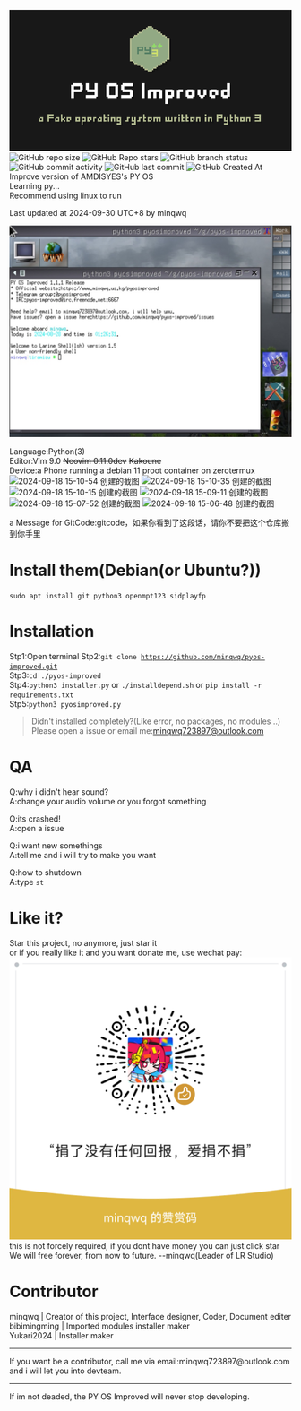![PY OS Improved](./.images4readme/pyosi_logo.png)
![GitHub repo size](https://img.shields.io/github/repo-size/minqwq/pyos-improved)
![GitHub Repo stars](https://img.shields.io/github/stars/minqwq/pyos-improved?style=flat)
![GitHub branch status](https://img.shields.io/github/checks-status/minqwq/pyos-improved/main)
![GitHub commit activity](https://img.shields.io/github/commit-activity/t/minqwq/pyos-improved)
![GitHub last commit](https://img.shields.io/github/last-commit/minqwq/pyos-improved)
![GitHub Created At](https://img.shields.io/github/created-at/minqwq/pyos-improved)  
Improve version of AMDISYES's PY OS  
Learning py...  
Recommend using linux to run 
  
Last updated at 2024-09-30 UTC+8 by minqwq
  
![pyosi_snapshot0](/.images4readme/IMG_20240828_012807.jpg)  
  
Language:Python(3)  
Editor:Vim 9.0 <s>Neovim 0.11.0dev</s> <s>Kakoune</s>  
Device:a Phone running a debian 11 proot container on zerotermux  
![2024-09-18 15-10-54 创建的截图](https://github.com/user-attachments/assets/255a1014-bfff-4d3d-aff6-6b86e8f84a3d)
![2024-09-18 15-10-35 创建的截图](https://github.com/user-attachments/assets/47933651-94a9-4f53-bb91-d019d8093c9a)
![2024-09-18 15-10-15 创建的截图](https://github.com/user-attachments/assets/9d74c904-b3f5-4e5e-bebe-4add18b89da3)
![2024-09-18 15-09-11 创建的截图](https://github.com/user-attachments/assets/2f5e52d0-aa85-4ca6-b131-7b4328a550c4)
![2024-09-18 15-07-52 创建的截图](https://github.com/user-attachments/assets/a2f04bd4-09f2-4c7f-8ea5-0487f0195f1f)
![2024-09-18 15-06-48 创建的截图](https://github.com/user-attachments/assets/0710587c-b9d3-469c-8aa6-f7c0b516f380)

  
a Message for GitCode:gitcode，如果你看到了这段话，请你不要把这个仓库搬到你手里
# Install them(Debian(or Ubuntu?))
<code>sudo apt install git python3 openmpt123 sidplayfp</code>
# Installation
Stp1:Open terminal
Stp2:<code>git clone https://github.com/minqwq/pyos-improved.git</code>  
Stp3:<code>cd ./pyos-improved</code>  
Stp4:<code>python3 installer.py</code> or <code>./installdepend.sh</code> or <code>pip install -r requirements.txt</code>  
Stp5:<code>python3 pyosimproved.py</code>  
> Didn't installed completely?(Like error, no packages, no modules ..) Please open a issue or email me:minqwq723897@outlook.com
# QA
Q:why i didn't hear sound?  
A:change your audio volume or you forgot something  

Q:its crashed!  
A:open a issue  

Q:i want new somethings  
A:tell me and i will try to make you want  
  
Q:how to shutdown  
A:type <code>st</code>
# Like it?
Star this project, no anymore, just star it  
or if you really like it and you want donate me, use wechat pay:  
![weixin](/donate/weixin.png)  
this is not forcely required, if you dont have money you can just click star  
We will free forever, from now to future. --minqwq(Leader of LR Studio)
# Contributor
minqwq | Creator of this project, Interface designer, Coder, Document editer  
bibimingming | Imported modules installer maker   
Yukari2024 | Installer maker
<hr />
<p>If you want be a contributor, call me via email:minqwq723897@outlook.com and i will let you into devteam.</p>
</a>
<hr />
  
If im not deaded, the PY OS Improved will never stop developing.
